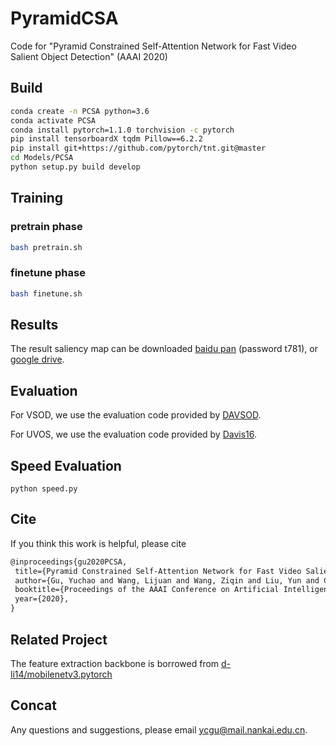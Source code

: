 # PyramidCSA

Code for "Pyramid Constrained Self-Attention Network for Fast Video Salient Object Detection" (AAAI 2020)

## Build

```bash
conda create -n PCSA python=3.6
conda activate PCSA
conda install pytorch=1.1.0 torchvision -c pytorch
pip install tensorboardX tqdm Pillow==6.2.2
pip install git+https://github.com/pytorch/tnt.git@master
cd Models/PCSA
python setup.py build develop
```

## Training

### pretrain phase
```bash
bash pretrain.sh
```
### finetune phase
```bash
bash finetune.sh
```

## Results
The result saliency map can be downloaded [baidu pan](https://pan.baidu.com/s/1bktiBwBUprIpfstK9fDehg) (password t781), or [google drive](https://drive.google.com/drive/folders/1Xe2Eob173M6e6dcapThrOD0rmnuDA2MN?usp=sharing).

## Evaluation
For VSOD, we use the evaluation code provided by [DAVSOD](https://github.com/DengPingFan/DAVSOD).

For UVOS, we use the evaluation code provided by [Davis16](https://github.com/fperazzi/davis).

## Speed Evaluation
```python3
python speed.py
```

## Cite
If you think this work is helpful, please cite
```latex
@inproceedings{gu2020PCSA,
 title={Pyramid Constrained Self-Attention Network for Fast Video Salient Object Detection},
 author={Gu, Yuchao and Wang, Lijuan and Wang, Ziqin and Liu, Yun and Cheng, Ming-Ming and Lu, Shao-Ping},
 booktitle={Proceedings of the AAAI Conference on Artificial Intelligence},
 year={2020},
}
```

## Related Project
The feature extraction backbone is borrowed from [d-li14/mobilenetv3.pytorch](https://github.com/d-li14/mobilenetv3.pytorch)

## Concat
Any questions and suggestions, please email [ycgu@mail.nankai.edu.cn](ycgu@mail.nankai.edu.cn).
